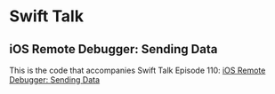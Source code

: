 # Swift Talk
## iOS Remote Debugger: Sending Data

This is the code that accompanies Swift Talk Episode 110: [iOS Remote Debugger: Sending Data](https://talk.objc.io/episodes/S01E110-ios-remote-debugger-sending-data)
